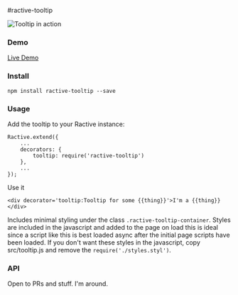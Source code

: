 #ractive-tooltip

![Tooltip in action](http://jondum.github.com/ractive-tooltip/demo/screenshot.png')

### Demo

[Live Demo](http://jondum.github.com/ractive-tooltip/demo/)

### Install

```
npm install ractive-tooltip --save
```

### Usage

Add the tooltip to your Ractive instance:

```
Ractive.extend({
    ...
    decorators: {
        tooltip: require('ractive-tooltip')
    },
    ...
});
```

Use it
```
<div decorator='tooltip:Tooltip for some {{thing}}'>I'm a {{thing}}</div>
```

Includes minimal styling under the class `.ractive-tooltip-container`. Styles are included in the javascript and added to the page on load this is ideal since a script like this is best loaded async after the initial page scripts have been loaded. If you don't want these styles in the javascript, copy src/tooltip.js and remove the `require('./styles.styl')`.

### API

Open to PRs and stuff. I'm around.


